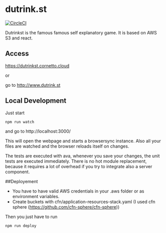 # dutrink.st
[![CircleCI](https://circleci.com/gh/just-kile/dutrinkst/tree/master.svg?style=svg)](https://circleci.com/gh/just-kile/dutrinkst/tree/master)

Dutrinkst is the famous famous self explanatory game. It is based on AWS S3 and react.
 
## Access
https://dutrinkst.cornetto.cloud

or 

go to http://www.dutrink.st

## Local Development
Just start 
```
npm run watch
```
and go to http://localhost:3000/
 
This will open the webpage and starts a browsersync instance.
Also all your files are watched and the browser reloads itself on changes.

The tests are executed with ava, whenever you save your changes, the unit tests are executed immediately.
There is no hot module replacement, because it requires a lot of overhead if you try to integrate also a server component.

##Deployement
* You have to have valid AWS credentials in your .aws folder or as environment variables.
* Create buckets with cfn/application-resources-stack.yaml (I used cfn sphere (https://github.com/cfn-sphere/cfn-sphere)) 

Then you just have to run 
```
npm run deploy
```
